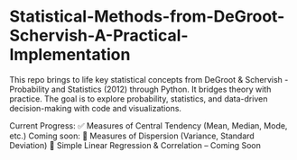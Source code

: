 # Statistical-Methods-from-DeGroot-Schervish-A-Practical-Implementation
This repo brings to life key statistical concepts from DeGroot &amp; Schervish - Probability and Statistics (2012) through Python. It bridges theory with practice. The goal is to explore probability, statistics, and data-driven decision-making with code and visualizations.

Current Progress:
✅ Measures of Central Tendency (Mean, Median, Mode, etc.)
Coming soon:
🔄 Measures of Dispersion (Variance, Standard Deviation)
🔄 Simple Linear Regression & Correlation – Coming Soon
